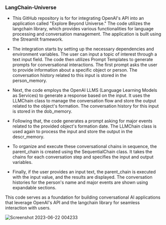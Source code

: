 ﻿### LangChain-Universe
 

- This GitHub repository is for for integrating OpenAI's API into an application called "Explore Beyond Universe." The code utilizes the langchain library, which provides various functionalities for language processing and conversation management. The application is built using the Streamlit framework.

- The integration starts by setting up the necessary dependencies and environment variables. The user can input a topic of interest through a text input field. The code then utilizes Prompt Templates to generate prompts for conversational interactions. The first prompt asks the user to provide information about a specific object or person. The conversation history related to this input is stored in the person_memory.

- Next, the code employs the OpenAI LLMS (Language Learning Models as Services) to generate a response based on the input. It uses the LLMChain class to manage the conversation flow and store the output related to the object's formation. The conversation history for this input is stored in the dob_memory.

- Following that, the code generates a prompt asking for major events related to the provided object's formation date. The LLMChain class is used again to process the input and store the output in the descr_memory.

- To organize and execute these conversational chains in sequence, the parent_chain is created using the SequentialChain class. It takes the chains for each conversation step and specifies the input and output variables.

- Finally, if the user provides an input text, the parent_chain is executed with the input value, and the results are displayed. The conversation histories for the person's name and major events are shown using expandable sections.

This code serves as a foundation for building conversational AI applications that leverage OpenAI's API and the langchain library for seamless interaction with users.


![Screenshot 2023-06-22 004233](https://github.com/saqib772/LangChain-Universe/assets/121972215/b822a959-1385-4dc9-af94-75ec2611d28d)

